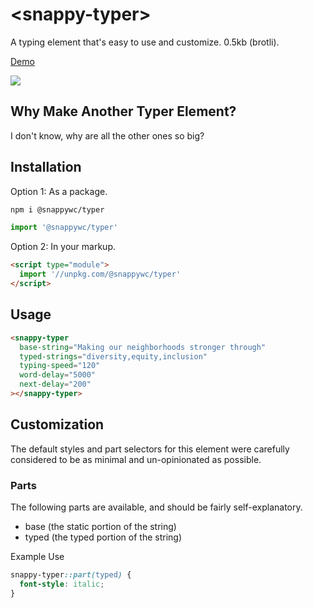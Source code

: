 # &lt;snappy-typer&gt;

A typing element that's easy to use and customize. 0.5kb (brotli).

[Demo](https://codepen.io/kaina/pen/oNqeXrW)

![](https://github.com/kaina-agency/snappy/blob/main/screenshots/snappy-typer.gif?raw=true)

## Why Make Another Typer Element?

I don't know, why are all the other ones so big?

## Installation

Option 1: As a package.

```sh
npm i @snappywc/typer
```

```js
import '@snappywc/typer'
```

Option 2: In your markup.

```html
<script type="module">
  import '//unpkg.com/@snappywc/typer'
</script>
```

## Usage

```html
<snappy-typer
  base-string="Making our neighborhoods stronger through"
  typed-strings="diversity,equity,inclusion"
  typing-speed="120"
  word-delay="5000"
  next-delay="200"
></snappy-typer>
```

## Customization

The default styles and part selectors for this element were carefully considered to be as minimal and un-opinionated as possible.

### Parts

The following parts are available, and should be fairly self-explanatory.

- base (the static portion of the string)
- typed (the typed portion of the string)

Example Use

```css
snappy-typer::part(typed) {
  font-style: italic;
}
```